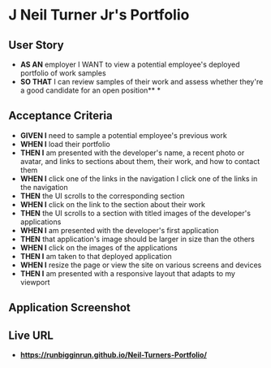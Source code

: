 # J Neil Turner Jr's Portfolio
## User Story
* **AS AN** employer
I WANT to view a potential employee's deployed portfolio of work samples
* **SO THAT**  I can review samples of their work and assess whether they're a good candidate for an open position** *
## Acceptance Criteria
* **GIVEN I** need to sample a potential employee's previous work
* **WHEN I** load their portfolio
* **THEN I** am presented with the developer's name, a recent photo or avatar, and links to sections about them, their work, and how to contact them
* **WHEN I** click one of the links in the navigation I click one of the links in the navigation
* **THEN** the UI scrolls to the corresponding section
* **WHEN I** click on the link to the section about their work
* **THEN** the UI scrolls to a section with titled images of the developer's applications
* **WHEN I** am presented with the developer's first application
* **THEN** that application's image should be larger in size than the others
* **WHEN I** click on the images of the applications
* **THEN I** am taken to that deployed application
* **WHEN I** resize the page or view the site on various screens and devices
* **THEN I** am presented with a responsive layout that adapts to my viewport
## Application Screenshot




## Live URL
* **https://runbigginrun.github.io/Neil-Turners-Portfolio/**

